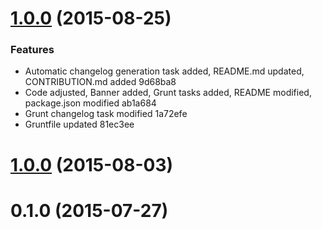 <a name="1.0.0"></a>
# [1.0.0](//compare/1.0.0...v1.0.0) (2015-08-25)


### Features

* Automatic changelog generation task added, README.md updated, CONTRIBUTION.md added 9d68ba8
* Code adjusted, Banner added, Grunt tasks added, README modified, package.json modified ab1a684
* Grunt changelog task modified 1a72efe
* Gruntfile updated 81ec3ee



<a name="1.0.0"></a>
# [1.0.0](//compare/0.1.0...1.0.0) (2015-08-03)




<a name="0.1.0"></a>
# 0.1.0 (2015-07-27)




